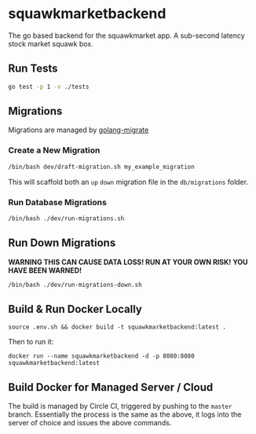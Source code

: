# squawkmarketbackend

The go based backend for the squawkmarket app. A sub-second latency stock market squawk box.

## Run Tests

```bash
go test -p 1 -v ./tests
```

## Migrations

Migrations are managed by [golang-migrate](https://github.com/golang-migrate/migrate)

### Create a New Migration

```bash
/bin/bash dev/draft-migration.sh my_example_migration
```

This will scaffold both an `up` `down` migration file in the `db/migrations` folder.

### Run Database Migrations

```bash
/bin/bash ./dev/run-migrations.sh
```

## Run Down Migrations

**WARNING THIS CAN CAUSE DATA LOSS! RUN AT YOUR OWN RISK! YOU HAVE BEEN WARNED!**

```bash
/bin/bash ./dev/run-migrations-down.sh
```

## Build & Run Docker Locally

```shell
source .env.sh && docker build -t squawkmarketbackend:latest .
```

Then to run it:

```shell
docker run --name squawkmarketbackend -d -p 8080:8080 squawkmarketbackend:latest
```

## Build Docker for Managed Server / Cloud

The build is managed by Circle CI, triggered by pushing to the `master` branch. Essentially the process is the same as the above, it logs into the server of choice and issues the above commands.
